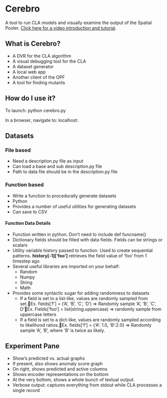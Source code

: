 # Cerebro

A tool to run CLA models and visually examine the output of the Spatial Pooler. [Click here for a video introduction and tutorial](http://youtu.be/WQWU1K5tE5o).

## What is Cerebro?

- A DVR for the CLA algorithm
- A visual debugging tool for the CLA
- A dataset generator
- A local web app
- Another client of the OPF
- A tool for finding mutants

## How do I use it?

To launch:
    python cerebro.py <portnum>

In a browser, navigate to:
    localhost:<portnum>

## Datasets

### File based
- Need a description.py file as input
- Can load a base and sub description.py file
- Path to data file should be in the description.py file

### Function based
- Write a function to procedurally generate datasets
- Python
- Provides a number of useful utilities for generating datasets
- Can save to CSV

#### Function Data Details

- Function written in python. Don’t need to include def funcname()
- Dictionary fields should be filled with data fields. Fields can be strings or scalars
- Utility variable history passed to function. Used to create sequential patterns. **history[-1][‘foo’]** retrieves the field value of ‘foo’ from 1 timestep ago
- Several useful libraries are imported on your behalf:
  - Random
  - Numpy
  - String
  - Math
- Provides some syntactic sugar for adding randomness to datasets
  - If a field is set to a list-like, values are randomly sampled from set.Ex. fields[‘f’] = (‘A’, ‘B’, ‘C’, ‘D’) => Randomly sample ‘A’, ‘B’, ‘C’, D’Ex. Fields[‘foo’] = list(string.uppercase) => randomly sample from uppercase letters
  - If a field is set to a dict-like, values are randomly sampled  according to likelihood ratios.Ex. fields[‘f’] = {‘A’: 1.0, ‘B’:2.0} => Randomly sample ‘A’, ‘B’, where ‘B’ is twice as likely.

## Experiment Pane

- Show’s predicted vs. actual graphs
- If present, also shows anomaly score graph
- On right, shows predicted and active columns
- Shows encoder representations on the bottom
- At the very bottom, shows a whole bunch of textual output. 
- Verbose output: captures everything from stdout while CLA processes a single record
